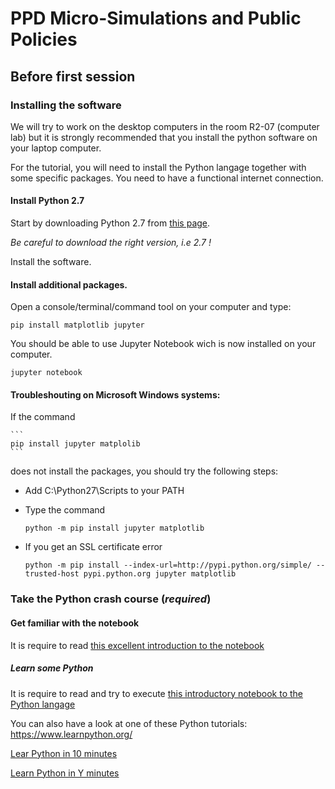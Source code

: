 # PPD Micro-Simulations and Public Policies

## Before first session

### Installing the software

We will try to work on the desktop computers in the room R2-07 (computer lab) but it is strongly recommended that you install the python software on your laptop computer.

For the tutorial, you will need to install the Python langage together with some specific packages. You need to have a functional internet connection.

#### Install Python 2.7

Start by downloading Python 2.7 from [this page](https://www.python.org/downloads/).

*Be careful to download the right version, i.e 2.7 !*

Install the software.

#### Install additional packages.
  Open a console/terminal/command tool on your computer and type:
  ```shell
  pip install matplotlib jupyter
  ```
  You should be able to use Jupyter Notebook wich is now installed on your computer.

  ```
  jupyter notebook
  ```

#### Troubleshouting on Microsoft Windows systems:

 If the command

    ```
    pip install jupyter matplolib
    ```

 does not install the packages, you should try the following steps:

  - Add C:\Python27\Scripts to your PATH

  - Type the command
    ```
    python -m pip install jupyter matplotlib
    ```
  - If  you get an SSL certificate error
    ```
    python -m pip install --index-url=http://pypi.python.org/simple/ --trusted-host pypi.python.org jupyter matplotlib
    ```

### Take the Python crash course (*required*)

#### Get familiar with the notebook

It is require to read [this excellent introduction to the notebook](http://nbviewer.jupyter.org/github/ipython-books/minibook-2nd-code/blob/master/chapter1/13-nbui.ipynb)


##### Learn some Python

It is require to read and try to execute [this introductory notebook to the Python langage](http://nbviewer.jupyter.org/github/ipython-books/minibook-2nd-code/blob/master/chapter1/14-python.ipynb)

You can also have a look at one of these Python tutorials:
https://www.learnpython.org/

[Lear Python in 10 minutes](https://www.stavros.io/tutorials/python/)

[Learn Python in Y minutes](https://learnxinyminutes.com/docs/python/)






